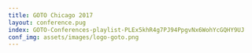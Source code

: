 ```yaml
---
title: GOTO Chicago 2017
layout: conference.pug
index: GOTO-Conferences-playlist-PLEx5khR4g7PJ94PpgvNx6WohYcGQHY9UJ
conf_img: assets/images/logo-goto.png
---
```

